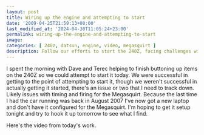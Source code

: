 ```yaml
---
layout: post
title: Wiring up the engine and attempting to start
date: '2009-04-25T21:59:13+00:00'
last_modified_at: '2024-04-30T11:05:24+23:00'
permalink: wiring-up-the-engine-and-attempting-to-start
image: 
categories: [ 240z, datsun, engine, video, megasquirt ]
description: Follow our efforts to start the 240Z, facing challenges with timing and firing. Learn about our troubleshooting process and plans.
---
```


I spent the morning with Dave and Terec helping to finish buttoning up items on the 240Z so we could attempt to start it today. We were successful in getting to the point of attempting to start it, though we weren't successful in actually getting it started, there's an issue or two that I need to track down. Likely issues with timing and firing for the Megasquirt. Because the last time I had the car running was back in August 2007 I've now got a new laptop and don't have it configured for the Megasquirt. I'm hoping to get it setup tonight and try to hook it up tomorrow to see what I find.</span></p>


Here's the video from today's work.


